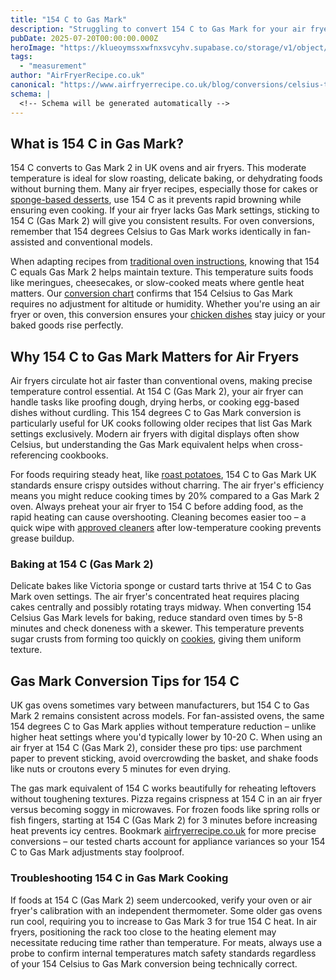 ```yaml
---
title: "154 C to Gas Mark"
description: "Struggling to convert 154 C to Gas Mark for your air fryer or oven? Our simple guide breaks it down with UK-specific conversions. Discover how to adjust recipes and nail temperatures every time. Perfect for baking, roasting, and air frying with confidence."
pubDate: 2025-07-20T00:00:00.000Z
heroImage: "https://klueoymssxwfnxsvcyhv.supabase.co/storage/v1/object/public/Shmucket/154-c-to-gas-mark.png"
tags:
  - "measurement"
author: "AirFryerRecipe.co.uk"
canonical: "https://www.airfryerrecipe.co.uk/blog/conversions/celsius-to-gas-mark/154-c-to-gas-mark"
schema: |
  <!-- Schema will be generated automatically -->
---
```


<h2 id="">What is 154 C in Gas Mark?</h2><p id="">154 C converts to Gas Mark 2 in UK ovens and air fryers. This moderate temperature is ideal for slow roasting, delicate baking, or dehydrating foods without burning them. Many air fryer recipes, especially those for cakes or <a href="https://www.airfryerrecipe.co.uk/recipe-category/cakes" id="">sponge-based desserts</a>, use 154 C as it prevents rapid browning while ensuring even cooking. If your air fryer lacks Gas Mark settings, sticking to 154 C (Gas Mark 2) will give you consistent results. For oven conversions, remember that 154 degrees Celsius to Gas Mark works identically in fan-assisted and conventional models.</p><p id="">When adapting recipes from <a href="https://www.airfryerrecipe.co.uk/recipes" id="">traditional oven instructions</a>, knowing that 154 C equals Gas Mark 2 helps maintain texture. This temperature suits foods like meringues, cheesecakes, or slow-cooked meats where gentle heat matters. Our <a href="https://www.airfryerrecipe.co.uk/air-fryer-conversion-chart" id="">conversion chart</a> confirms that 154 Celsius to Gas Mark requires no adjustment for altitude or humidity. Whether you're using an air fryer or oven, this conversion ensures your <a href="https://www.airfryerrecipe.co.uk/recipe-category/chicken" id="">chicken dishes</a> stay juicy or your baked goods rise perfectly.</p><h2 id="">Why 154 C to Gas Mark Matters for Air Fryers</h2><p id="">Air fryers circulate hot air faster than conventional ovens, making precise temperature control essential. At 154 C (Gas Mark 2), your air fryer can handle tasks like proofing dough, drying herbs, or cooking egg-based dishes without curdling. This 154 degrees C to Gas Mark conversion is particularly useful for UK cooks following older recipes that list Gas Mark settings exclusively. Modern air fryers with digital displays often show Celsius, but understanding the Gas Mark equivalent helps when cross-referencing cookbooks.</p><p id="">For foods requiring steady heat, like <a href="https://www.airfryerrecipe.co.uk/recipe-category/potatoes" id="">roast potatoes</a>, 154 C to Gas Mark UK standards ensure crispy outsides without charring. The air fryer's efficiency means you might reduce cooking times by 20% compared to a Gas Mark 2 oven. Always preheat your air fryer to 154 C before adding food, as the rapid heating can cause overshooting. Cleaning becomes easier too – a quick wipe with <a href="https://www.airfryerrecipe.co.uk/air-fryer-cleaner" id="">approved cleaners</a> after low-temperature cooking prevents grease buildup.</p><h3 id="">Baking at 154 C (Gas Mark 2)</h3><p id="">Delicate bakes like Victoria sponge or custard tarts thrive at 154 C to Gas Mark oven settings. The air fryer's concentrated heat requires placing cakes centrally and possibly rotating trays midway. When converting 154 Celsius Gas Mark levels for baking, reduce standard oven times by 5-8 minutes and check doneness with a skewer. This temperature prevents sugar crusts from forming too quickly on <a href="https://www.airfryerrecipe.co.uk/recipe-category/cookies" id="">cookies</a>, giving them uniform texture.</p><h2 id="">Gas Mark Conversion Tips for 154 C</h2><p id="">UK gas ovens sometimes vary between manufacturers, but 154 C to Gas Mark 2 remains consistent across models. For fan-assisted ovens, the same 154 degrees C to Gas Mark applies without temperature reduction – unlike higher heat settings where you'd typically lower by 10-20 C. When using an air fryer at 154 C (Gas Mark 2), consider these pro tips: use parchment paper to prevent sticking, avoid overcrowding the basket, and shake foods like nuts or croutons every 5 minutes for even drying.</p><p id="">The gas mark equivalent of 154 C works beautifully for reheating leftovers without toughening textures. Pizza regains crispness at 154 C in an air fryer versus becoming soggy in microwaves. For frozen foods like spring rolls or fish fingers, starting at 154 C (Gas Mark 2) for 3 minutes before increasing heat prevents icy centres. Bookmark <a href="https://www.airfryerrecipe.co.uk" id="">airfryerrecipe.co.uk</a> for more precise conversions – our tested charts account for appliance variances so your 154 C to Gas Mark adjustments stay foolproof.</p><h3 id="">Troubleshooting 154 C in Gas Mark Cooking</h3><p id="">If foods at 154 C (Gas Mark 2) seem undercooked, verify your oven or air fryer's calibration with an independent thermometer. Some older gas ovens run cool, requiring you to increase to Gas Mark 3 for true 154 C heat. In air fryers, positioning the rack too close to the heating element may necessitate reducing time rather than temperature. For meats, always use a probe to confirm internal temperatures match safety standards regardless of your 154 Celsius to Gas Mark conversion being technically correct.</p>
